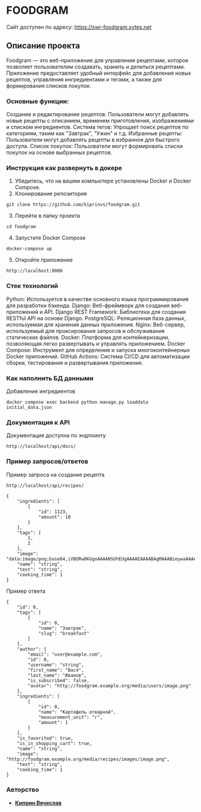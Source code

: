 # FOODGRAM
Сайт доступен по адресу: https://swr-foodgram.sytes.net

## Описание проекта
Foodgram — это веб-приложение для управления рецептами, которое позволяет пользователям создавать, хранить и делиться рецептами. Приложение предоставляет удобный интерфейс для добавления новых рецептов, управления ингредиентами и тегами, а также для формирования списков покупок.
### Основные функции:
Создание и редактирование рецептов: Пользователи могут добавлять новые рецепты с описанием, временем приготовления, изображениями и списком ингредиентов.
Система тегов: Упрощает поиск рецептов по категориям, таким как "Завтрак", "Ужин" и т.д.
Избранные рецепты: Пользователи могут добавлять рецепты в избранное для быстрого доступа.
Список покупок: Пользователи могут формировать списки покупок на основе выбранных рецептов.

### Инструкция как развернуть в докере
1. Убедитесь, что на вашем компьютере установлены Docker и Docker Compose.
2. Клонирование репозитория
```
git clone https://github.com/kiprinvs/foodgram.git
```
3. Перейти в папку проекта
```
cd foodgram
```
4. Запустите Docker Compose
```
docker-compose up
```
5. Откройте приложение
```
http://localhost:8000
```

### Стек технологий
Python: Используется в качестве основного языка программирования для разработки бэкенда.
Django: Веб-фреймворк для создания веб-приложений и API.
Django REST Framework: Библиотека для создания RESTful API на основе Django.
PostgreSQL: Реляционная база данных, используемая для хранения данных приложения.
Nginx: Веб-сервер, используемый для проксирования запросов и обслуживания статических файлов.
Docker: Платформа для контейнеризации, позволяющая легко развертывать и управлять приложением.
Docker Compose: Инструмент для определения и запуска многоконтейнерных Docker приложений.
GitHub Actions: Система CI/CD для автоматизации сборки, тестирования и развертывания приложения.

### Как наполнить БД данными
Добавление ингредиентов
```
docker compose exec backend python manage.py loaddata initial_data.json
```

### Документация к API
Документация доступна по эндпоинту
```
http://localhost/api/docs/
```


### Пример запросов/ответов
Пример запроса на создание рецепта
 ```
http://localhost/api/recipes/
```
```
{
    "ingredients": [
        {
            "id": 1123,
            "amount": 10
        }
    ],
    "tags": [
        1,
        2
    ],
    "image": "data:image/png;base64,iVBORw0KGgoAAAANSUhEUgAAAAEAAAABAgMAAABieywaAAAACVBMVEUAAAD///9fX1/S0ecCAAAACXBIWXMAAA7EAAAOxAGVKw4bAAAACklEQVQImWNoAAAAggCByxOyYQAAAABJRU5ErkJggg==",
    "name": "string",
    "text": "string",
    "cooking_time": 1
}
```

Пример ответа
```
{
    "id": 0,
    "tags": [
        {
            "id": 0,
            "name": "Завтрак",
            "slug": "breakfast"
        }
    ],
    "author": {
        "email": "user@example.com",
        "id": 0,
        "username": "string",
        "first_name": "Вася",
        "last_name": "Иванов",
        "is_subscribed": false,
        "avatar": "http://foodgram.example.org/media/users/image.png"
    },
    "ingredients": [
        {
            "id": 0,
            "name": "Картофель отварной",
            "measurement_unit": "г",
            "amount": 1
        }
    ],
    "is_favorited": true,
    "is_in_shopping_cart": true,
    "name": "string",
    "image": "http://foodgram.example.org/media/recipes/images/image.png",
    "text": "string",
    "cooking_time": 1
}
```

### Авторство

- **[Киприн Вячеслав](https://github.com/kiprinvs)**